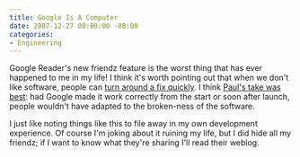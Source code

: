 ```yaml
---
title: Google Is A Computer
date: 2007-12-27 00:00:00 -08:00
categories:
- Engineering
---
```


<p>Google Reader's new friendz feature is the worst thing that has ever happened to me in my life! I think it's worth pointing out that when we don't like software, people can <a href="http://googlereader.blogspot.com/" title="more than a fix, it works great">turn around a fix quickly</a>. I think <a href="http://paul.kedrosky.com/archives/2007/12/26/google_security.html">Paul's take was best</a>: had Google made it work correctly from the start or soon after launch, people wouldn't have adapted to the broken-ness of the software. </p>

<p>I just like noting things like this to file away in my own development experience. Of course I'm joking about it ruining my life, but I did hide all my friendz; if I want to know what they're sharing I'll read their weblog.</p>

